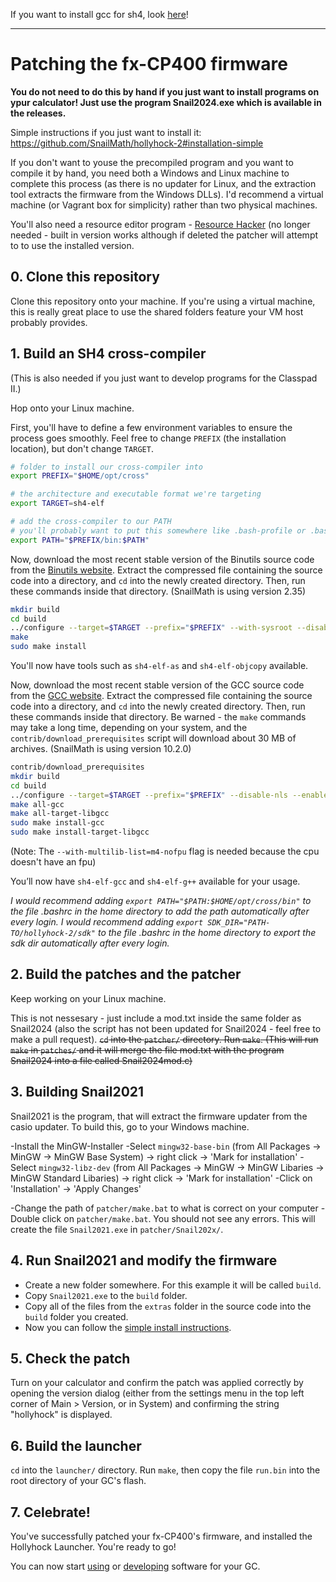 If you want to install gcc for sh4, look [here](https://github.com/TheRainbowPhoenix/sh4-devenv-gitpod/blob/master/Dockerfile)!

---

# Patching the fx-CP400 firmware
**You do not need to do this by hand if you just want to install programs on ypur calculator! Just use the program Snail2024.exe which is available in the releases.**

Simple instructions if you just want to install it: https://github.com/SnailMath/hollyhock-2#installation-simple 

If you don't want to youse the precompiled program and you want to compile it by hand, 
you need both a Windows and Linux machine to complete this process (as there is no updater for Linux, and the extraction tool extracts the firmware from the Windows DLLs). I'd recommend a virtual machine (or Vagrant box for simplicity) rather than two physical machines.

You'll also need a resource editor program - [Resource Hacker](http://www.angusj.com/resourcehacker/) (no longer needed - built in version works although if deleted the patcher will attempt to to use the installed version.

## 0. Clone this repository
Clone this repository onto your machine. If you're using a virtual machine, this is really great place to use the shared folders feature your VM host probably provides.

## 1. Build an SH4 cross-compiler
(This is also needed if you just want to develop programs for the Classpad II.)

Hop onto your Linux machine.

First, you'll have to define a few environment variables to ensure the process goes smoothly. Feel free to change `PREFIX` (the installation location), but don't change `TARGET`.

```sh
# folder to install our cross-compiler into
export PREFIX="$HOME/opt/cross"

# the architecture and executable format we're targeting
export TARGET=sh4-elf

# add the cross-compiler to our PATH
# you'll probably want to put this somewhere like .bash-profile or .bashrc
export PATH="$PREFIX/bin:$PATH"
```

Now, download the most recent stable version of the Binutils source code from the [Binutils website](https://gnu.org/software/binutils/). Extract the compressed file containing the source code into a directory, and `cd` into the newly created directory. Then, run these commands inside that directory. (SnailMath is using version 2.35)

```sh
mkdir build
cd build
../configure --target=$TARGET --prefix="$PREFIX" --with-sysroot --disable-nls --disable-werror
make
sudo make install
```

You'll now have tools such as `sh4-elf-as` and `sh4-elf-objcopy` available.

Now, download the most recent stable version of the GCC source code from the [GCC website](https://gnu.org/software/gcc/). Extract the compressed file containing the source code into a directory, and `cd` into the newly created directory. Then, run these commands inside that directory. Be warned - the `make` commands may take a long time, depending on your system, and the `contrib/download_prerequisites` script will download about 30 MB of archives. (SnailMath is using version 10.2.0)

```sh
contrib/download_prerequisites
mkdir build
cd build
../configure --target=$TARGET --prefix="$PREFIX" --disable-nls --enable-languages=c,c++ --without-headers --with-multilib-list=m4-nofpu
make all-gcc
make all-target-libgcc
sudo make install-gcc
sudo make install-target-libgcc
```
(Note: The `--with-multilib-list=m4-nofpu` flag is needed because the cpu doesn't have an fpu)

You’ll now have `sh4-elf-gcc` and `sh4-elf-g++` available for your usage.

_I would recommend adding `export PATH="$PATH:$HOME/opt/cross/bin"` to the file .bashrc in the home directory to add the path automatically after every login._
_I would recommend adding `export SDK_DIR="PATH-TO/hollyhock-2/sdk"` to the file .bashrc in the home directory to export the sdk dir automatically after every login._

## 2. Build the patches and the patcher
Keep working on your Linux machine.

This is not nessesary - just include a mod.txt inside the same folder as Snail2024 (also the script has not been updated for Snail2024 - feel free to make a pull request).
~~`cd` into the `patcher/` directory. Run `make`.
(This will run `make` in `patches/` and it will merge the file mod.txt with the program Snail2024 into a file called Snail2024mod.c)~~

## 3. Building Snail2021
Snail2021 is the program, that will extract the firmware updater from the casio updater. To build this, go to your Windows machine.

-Install the MinGW-Installer
-Select `mingw32-base-bin` (from All Packages -> MinGW -> MinGW Base System) -> right click -> 'Mark for installation'
-Select `mingw32-libz-dev` (from All Packages -> MinGW -> MinGW Libaries -> MinGW Standard Libaries) -> right click -> 'Mark for installation'
-Click on  'Installation' -> 'Apply Changes'

-Change the path of `patcher/make.bat` to what is correct on your computer
-Double click on `patcher/make.bat`. You should not see any errors. This will create the file `Snail2021.exe` in `patcher/Snail202x/`.


## 4. Run Snail2021 and modify the firmware

- Create a new folder somewhere. For this example it will be called `build`.
- Copy `Snail2021.exe` to the `build` folder.
- Copy all of the files from the `extras` folder in the source code into the `build` folder you created.
- Now you can follow the [simple install instructions](https://github.com/MichaelK-F/hollyhock-2#installation-simple).

## 5. Check the patch
Turn on your calculator and confirm the patch was applied correctly by opening the version dialog (either from the settings menu in the top left corner of Main > Version, or in System) and confirming the string "hollyhock" is displayed.

## 6. Build the launcher
`cd` into the `launcher/` directory. Run `make`, then copy the file `run.bin` into the root directory of your GC's flash.

## 7. Celebrate!
You've successfully patched your fx-CP400's firmware, and installed the Hollyhock Launcher. You're ready to go!

You can now start [using](using.md) or [developing](developing.md) software for your GC.
